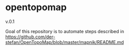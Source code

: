 # opentopomap

v.0.1

Goal of this repository is to automate steps described in https://github.com/der-stefan/OpenTopoMap/blob/master/mapnik/README.md
